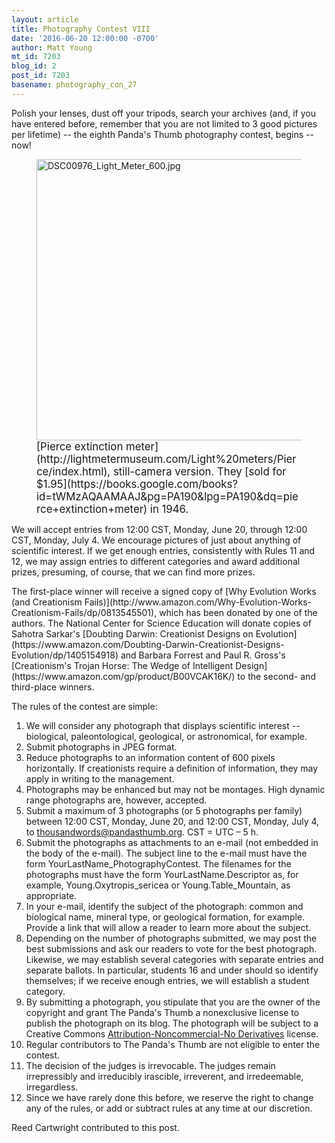 ```yaml
---
layout: article
title: Photography Contest VIII
date: '2016-06-20 12:00:00 -0700'
author: Matt Young
mt_id: 7203
blog_id: 2
post_id: 7203
basename: photography_con_27
---
```

Polish your lenses, dust off your tripods, search your archives (and, if you have entered before, remember that you are not limited to 3 good pictures per lifetime) -- the eighth Panda's Thumb photography contest, begins -- now!

<figure>
<img src="{{ site.baseurl }}/uploads/2016/DSC00976_Light_Meter_600.jpg" alt="DSC00976_Light_Meter_600.jpg" width="600" height="450" />
<figcaption markdown="span">
<big>[Pierce extinction meter](http://lightmetermuseum.com/Light%20meters/Pierce/index.html), still-camera version. They [sold for $1.95](https://books.google.com/books?id=tWMzAQAAMAAJ&amp;pg=PA190&amp;lpg=PA190&amp;dq=pierce+extinction+meter) in 1946.</big>

</figcaption>
</figure>


<p>We will accept entries from 12:00 CST, Monday, June 20, through 12:00 CST, Monday, July 4. We encourage pictures of just about anything of scientific interest. If we get enough entries, consistently with Rules 11 and 12, we may assign entries to different categories and award additional prizes, presuming, of course, that we can find more prizes.</p>

<p>The first-place winner will receive a signed copy of [Why Evolution Works (and Creationism Fails)](http://www.amazon.com/Why-Evolution-Works-Creationism-Fails/dp/0813545501), which has been donated by one of the authors. The National Center for Science Education will donate copies of Sahotra Sarkar's [Doubting Darwin: Creationist Designs on Evolution](https://www.amazon.com/Doubting-Darwin-Creationist-Designs-Evolution/dp/1405154918) and Barbara Forrest and Paul R. Gross's [Creationism's Trojan Horse: The Wedge of Intelligent Design](https://www.amazon.com/gp/product/B00VCAK16K/) to the second- and third-place winners.</p>

The rules of the contest are simple:


1. We will consider any photograph that displays scientific interest -- biological, paleontological, geological, or astronomical, for example.
1. Submit photographs in JPEG format. 
1. Reduce photographs to an information content of 600 pixels horizontally. If creationists require a definition of information, they may apply in writing to the management.
1. Photographs may be enhanced but may not be montages. High dynamic range photographs are, however, accepted.
1. Submit a maximum of 3 photographs (or 5 photographs per family) between 12:00 CST, Monday, June 20, and 12:00 CST, Monday, July 4, to thousandwords@pandasthumb.org.  CST&nbsp;=&nbsp;UTC&nbsp;&ndash;&nbsp;5&nbsp;h.
1. Submit the photographs as attachments to an e-mail (not embedded in the body of the e-mail). The subject line to the e-mail must have the form YourLastName_PhotographyContest. The filenames for the photographs must have the form YourLastName.Descriptor as, for example, Young.Oxytropis_sericea or Young.Table_Mountain, as appropriate. 
1. In your e-mail, identify the subject of the photograph: common and biological name, mineral type, or geological formation, for example. Provide a link that will allow a reader to learn more about the subject.
1. Depending on the number of photographs submitted, we may post the best submissions and ask our readers to vote for the best photograph. Likewise, we may establish several categories with separate entries and separate ballots. In particular, students 16 and under should so identify themselves; if we receive enough entries, we will establish a student category.
1. By submitting a photograph, you stipulate that you are the owner of the copyright and grant The Panda's Thumb a nonexclusive license to publish the photograph on its blog. The photograph will be subject to a Creative Commons [ Attribution-Noncommercial-No Derivatives](http://creativecommons.org/licenses/by-nc-nd/2.5/) license. 
1. Regular contributors to The Panda's Thumb are not eligible to enter the contest.
1. The decision of the judges is irrevocable. The judges remain irrepressibly and irreducibly irascible, irreverent, and irredeemable, irregardless.
1. Since we have rarely done this before, we reserve the right to change any of the rules, or add or subtract rules at any time at our discretion.


Reed Cartwright contributed to this post.
